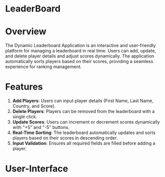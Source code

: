 # LeaderBoard

# Overview
The Dynamic Leaderboard Application is an interactive and user-friendly platform for managing a leaderboard in real time. Users can add, update, and delete player details and adjust scores dynamically. The application automatically sorts players based on their scores, providing a seamless experience for ranking management.

# Features

1. **Add Players**: Users can input player details (First Name, Last Name, Country, and Score).
2. **Delete Players**: Players can be removed from the leaderboard with a single click.
3. **Update Scores**: Users can increment or decrement scores dynamically with "+5" and "-5" buttons.
4. **Real-Time Sorting**: The leaderboard automatically updates and sorts players based on their scores in descending order.
5. **Input Validation**: Ensures all required fields are filled before adding a player.

# User-Interface
